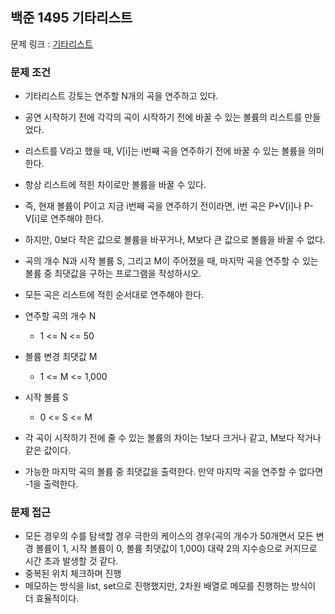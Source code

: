 ## 백준 1495 기타리스트

문제 링크 : [기타리스트](https://www.acmicpc.net/problem/1495)

### 문제 조건

- 기타리스트 강토는 연주할 N개의 곡을 연주하고 있다.
- 공연 시작하기 전에 각각의 곡이 시작하기 전에 바꿀 수 있는 볼륨의 리스트를 만들었다.
- 리스트를 V라고 했을 때, V[i]는 i번째 곡을 연주하기 전에 바꿀 수 있는 볼륨을 의미한다.
- 항상 리스트에 적힌 차이로만 볼륨을 바꿀 수 있다.
- 즉, 현재 볼륨이 P이고 지금 i번째 곡을 연주하기 전이라면, i번 곡은 P+V[i]나 P-V[i]로 연주해야 한다.
- 하지만, 0보다 작은 값으로 볼륨을 바꾸거나, M보다 큰 값으로 볼륨을 바꿀 수 없다.
- 곡의 개수 N과 시작 볼륨 S, 그리고 M이 주어졌을 때, 마지막 곡을 연주할 수 있는 볼륨 중 최댓값을 구하는 프로그램을 작성하시오.
- 모든 곡은 리스트에 적힌 순서대로 연주해야 한다.

- 연주할 곡의 개수 N
    - 1 <= N <= 50
- 볼륨 변경 최댓값 M
    - 1 <= M <= 1,000
- 시작 볼륨 S
    - 0 <= S <= M
- 각 곡이 시작하기 전에 줄 수 있는 볼륨의 차이는 1보다 크거나 같고, M보다 작거나 같은 값이다.
- 가능한 마지막 곡의 볼륨 중 최댓값을 출력한다. 만약 마지막 곡을 연주할 수 없다면 -1을 출력한다.

### 문제 접근

- 모든 경우의 수를 탐색할 경우 극한의 케이스의 경우(곡의 개수가 50개면서 모든 변경 볼륨이 1, 시작 볼륨이 0, 볼륨 최댓값이 1,000) 대략 2의 지수승으로 커지므로 시간 초과 발생할 것 같다.
- 중복된 위치 체크하며 진행
- 메모하는 방식을 list, set으로 진행했지만, 2차원 배열로 메모를 진행하는 방식이 더 효율적이다.